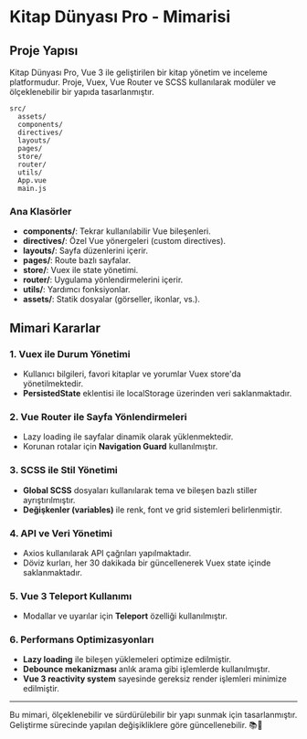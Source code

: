# Kitap Dünyası Pro - Mimarisi

## Proje Yapısı
Kitap Dünyası Pro, Vue 3 ile geliştirilen bir kitap yönetim ve inceleme platformudur. Proje, Vuex, Vue Router ve SCSS kullanılarak modüler ve ölçeklenebilir bir yapıda tasarlanmıştır.

```
src/
  assets/
  components/
  directives/
  layouts/
  pages/
  store/
  router/
  utils/
  App.vue
  main.js
```

### Ana Klasörler
- **components/**: Tekrar kullanılabilir Vue bileşenleri.
- **directives/**: Özel Vue yönergeleri (custom directives).
- **layouts/**: Sayfa düzenlerini içerir.
- **pages/**: Route bazlı sayfalar.
- **store/**: Vuex ile state yönetimi.
- **router/**: Uygulama yönlendirmelerini içerir.
- **utils/**: Yardımcı fonksiyonlar.
- **assets/**: Statik dosyalar (görseller, ikonlar, vs.).

## Mimari Kararlar
### 1. **Vuex ile Durum Yönetimi**
- Kullanıcı bilgileri, favori kitaplar ve yorumlar Vuex store'da yönetilmektedir.
- **PersistedState** eklentisi ile localStorage üzerinden veri saklanmaktadır.

### 2. **Vue Router ile Sayfa Yönlendirmeleri**
- Lazy loading ile sayfalar dinamik olarak yüklenmektedir.
- Korunan rotalar için **Navigation Guard** kullanılmıştır.

### 3. **SCSS ile Stil Yönetimi**
- **Global SCSS** dosyaları kullanılarak tema ve bileşen bazlı stiller ayrıştırılmıştır.
- **Değişkenler (variables)** ile renk, font ve grid sistemleri belirlenmiştir.

### 4. **API ve Veri Yönetimi**
- Axios kullanılarak API çağrıları yapılmaktadır.
- Döviz kurları, her 30 dakikada bir güncellenerek Vuex state içinde saklanmaktadır.

### 5. **Vue 3 Teleport Kullanımı**
- Modallar ve uyarılar için **Teleport** özelliği kullanılmıştır.

### 6. **Performans Optimizasyonları**
- **Lazy loading** ile bileşen yüklemeleri optimize edilmiştir.
- **Debounce mekanizması** anlık arama gibi işlemlerde kullanılmıştır.
- **Vue 3 reactivity system** sayesinde gereksiz render işlemleri minimize edilmiştir.

---
Bu mimari, ölçeklenebilir ve sürdürülebilir bir yapı sunmak için tasarlanmıştır. Geliştirme sürecinde yapılan değişikliklere göre güncellenebilir. 📚🚀

